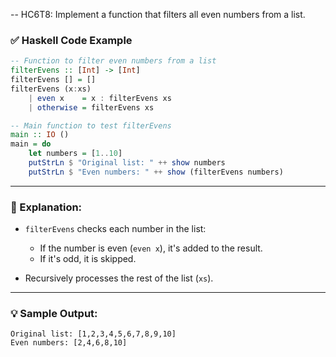 -- HC6T8: Implement a function that filters all even numbers from a list.




### ✅ Haskell Code Example

```haskell
-- Function to filter even numbers from a list
filterEvens :: [Int] -> [Int]
filterEvens [] = []
filterEvens (x:xs)
    | even x    = x : filterEvens xs
    | otherwise = filterEvens xs

-- Main function to test filterEvens
main :: IO ()
main = do
    let numbers = [1..10]
    putStrLn $ "Original list: " ++ show numbers
    putStrLn $ "Even numbers: " ++ show (filterEvens numbers)
```

---

### 🧠 Explanation:

* `filterEvens` checks each number in the list:

  * If the number is even (`even x`), it's added to the result.
  * If it's odd, it is skipped.
* Recursively processes the rest of the list (`xs`).

---

### 💡 Sample Output:

```
Original list: [1,2,3,4,5,6,7,8,9,10]
Even numbers: [2,4,6,8,10]
```
